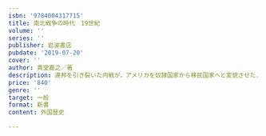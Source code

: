 ```yaml
---
isbn: '9784004317715'
title: 南北戦争の時代　19世紀
volume: ''
series: ''
publisher: 岩波書店
pubdate: '2019-07-20'
cover: ''
author: 貴堂嘉之／著
description: 連邦を引き裂いた内戦が，アメリカを奴隷国家から移民国家へと変貌させた．国民創造の一九世紀を描く．
price: '840'
genre: ''
target: 一般
format: 新書
content: 外国歴史

---
```

